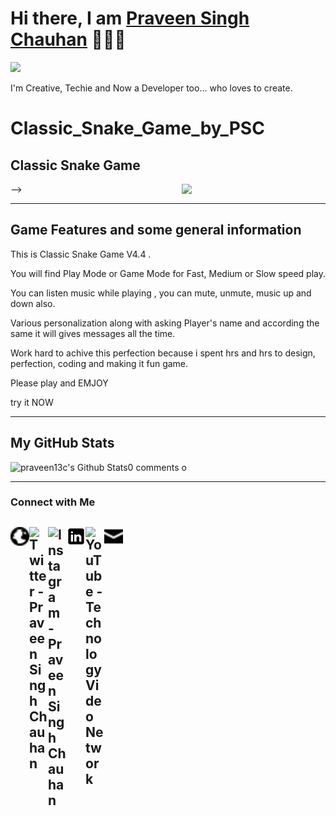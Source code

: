 <h1>Hi there, I am <a href="https://praveen13c.github.io" target="_blank">Praveen Singh Chauhan</a> 🙋🏽‍♂️</h1> 

![](https://visitor-badge.glitch.me/badge?page_id=praveen13c)  

<!-- <img align='right' src="https://media.giphy.com/media/XISNjIMlDf9OcRr1fO/giphy.gif" width="230"> -->

I'm Creative, Techie and Now a Developer too... who loves to create. 

# Classic_Snake_Game_by_PSC
Classic Snake Game
----

<img align='right' src="https://media.giphy.com/media/XISNjIMlDf9OcRr1fO/giphy.gif" width="230"> -->

----
Game Features and some general information 
----
This is Classic Snake Game V4.4 . 

You will find Play Mode or Game Mode for Fast, Medium or Slow speed play.

You can listen music while playing , you can mute, unmute, music up and down also.

Various personalization along with asking Player's name and according the same it will gives messages all the time.

Work hard to achive this perfection because i spent hrs and hrs to design, perfection, coding and making it fun game.

Please play and EMJOY

try it NOW

----


## **My GitHub Stats**

<img align="left" alt="praveen13c's Github Stats" src="https://github-readme-stats.vercel.app/api?username=praveen13c&show_icons=true&hide_border=true&theme=radical" />
0 comments o

---

### Connect with Me
[<img align="left" alt="Praveen Singh Chauhan" width="30px" src="https://raw.githubusercontent.com/iconic/open-iconic/master/svg/globe.svg" />](https://praveen13c.github.io/aunash.github.io/) [<img align="left" alt="Twitter - Praveen Singh Chauhan" width="30px" src="https://github.com/simple-icons/simple-icons/raw/develop/icons/twitter.svg" />](https://twitter.com/praveen13c) [<img align="left" alt="Instagram - Praveen Singh Chauhan" width="30px" src="https://github.com/simple-icons/simple-icons/raw/develop/icons/instagram.svg" />](https://www.instagram.com/praveen13c) [<img align="left" alt="LinkedIn - Praveen Singh Chauhan" width="30px" src="https://github.com/simple-icons/simple-icons/raw/develop/icons/linkedin.svg" />](https://www.linkedin.com/in/impraveenchauhan/) [<img align="left" alt="YouTube -Technology Video Network" width="30px" src="https://github.com/simple-icons/simple-icons/raw/develop/icons/youtube.svg" />](https://www.youtube.com/c/TechnologyVideoNetwork) [<img align="left" alt="Email -Praveen Singh Chauhan" width="30px" src="https://raw.githubusercontent.com/iconic/open-iconic/master/svg/envelope-closed.svg" />](mailto:praveen13c@gmail.com)
---
